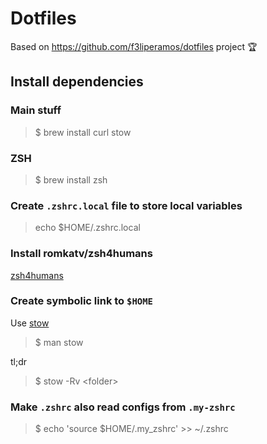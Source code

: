 # Dotfiles

Based on https://github.com/f3liperamos/dotfiles project 🏆

## Install dependencies

### Main stuff
> $ brew install curl stow

### ZSH
> $ brew install zsh

### Create `.zshrc.local` file to store local variables
> echo $HOME/.zshrc.local

### Install romkatv/zsh4humans
[zsh4humans](https://github.com/romkatv/zsh4humans/)

### Create <folder> symbolic link to `$HOME`
Use [stow](https://www.gnu.org/software/stow)
> $ man stow

tl;dr
> $ stow -Rv \<folder\>

### Make `.zshrc` also read configs from `.my-zshrc`
> $ echo 'source $HOME/.my_zshrc' >> ~/.zshrc
